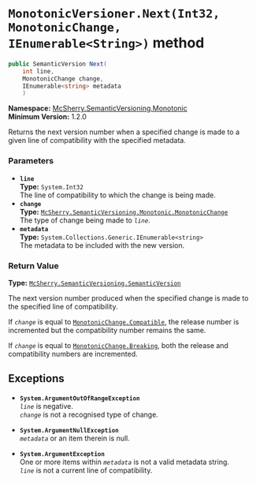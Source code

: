 # `MonotonicVersioner.Next(Int32, MonotonicChange, IEnumerable<String>)` method

```c#
public SemanticVersion Next(
    int line,
    MonotonicChange change,
    IEnumerable<string> metadata
    )
```

**Namespace:** [McSherry.SemanticVersioning.Monotonic][1]  
**Minimum Version:** 1.2.0

[1]: ../

Returns the next version number when a specified change is made to a given
line of compatibility with the specified metadata.

### Parameters

- **`line`**  
  **Type:** `System.Int32`  
  The line of compatibility to which the change is being made.
- **`change`**  
  **Type:** [`McSherry.SemanticVersioning.Monotonic.MonotonicChange`][2]  
  The type of change being made to _`line`_.
- **`metadata`**  
  **Type:** `System.Collections.Generic.IEnumerable<string>`  
  The metadata to be included with the new version.

[2]: ../MonotonicChange.md

### Return Value

**Type:** [`McSherry.SemanticVersioning.SemanticVersion`][3]

The next version number produced when the specified change is made to the
specified line of compatibility.

If _`change`_ is equal to [`MonotonicChange.Compatible`][2], the release
number is incremented but the compatibility number remains the same.

If _`change`_ is equal to [`MonotonicChange.Breaking`][2], both the release
and compatibility numbers are incremented.

## Exceptions

- **`System.ArgumentOutOfRangeException`**  
  _`line`_ is negative.  
  _`change`_ is not a recognised type of change.

- **`System.ArgumentNullException`**  
  _`metadata`_ or an item therein is null.
  
- **`System.ArgumentException`**  
  One or more items within _`metadata`_ is not a valid metadata string.  
  _`line`_ is not a current line of compatibility.
  
[3]: ../../SemanticVersion
